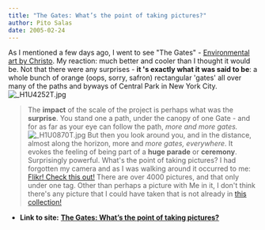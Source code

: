 ```yaml
---
title: "The Gates: What’s the point of taking pictures?"
author: Pito Salas
date: 2005-02-24
---
```


As I mentioned a few days ago, I went to see "The Gates" - [Environmental art
by Christo](<http://christojeanneclaude.net/tg.html>). My reaction: much
better and cooler than I thought it would be.  Not that there were any
surprises - **it 's exactly what it was said to be**: a whole bunch of orange
(oops, sorry, safron) rectangular 'gates' all over many of the paths and
byways of Central Park in New York City.
![_H1U4252T.jpg](https://i0.wp.com/s3.media.squarespace.com/production/1075723/12829350/weblogs/gates/_H1U4252T.jpg?resize=160%2C240)  
> The **impact** of the scale of the project is perhaps what was the
> **surprise**. You stand one a path, under the canopy of one Gate - and for
> as far as your eye can follow the path, _more and more gates._
> ![_H1U0870T.jpg](https://i0.wp.com/s3.media.squarespace.com/production/1075723/12829350/weblogs/gates/_H1U0870T.jpg?resize=147%2C220)
> But then you look around you, and in the distance, almost along the horizon,
> more and _more gates, everywhere_. It evokes the feeling of being part of a
> **huge parade** or **ceremony**.  Surprisingly powerful. What's the point of
> taking pictures?  I had forgotten my camera and as I was walking around it
> occurred to me: [Flikr! Check this
> out!](<http://www.flickr.com/photos/tags/gates>) There are over 4000
> pictures, and that only under one tag. Other than perhaps a picture with Me
> in it, I don't think there's any picture that I could have taken that is not
> already in [this
> collection!](<http://www.flickr.com/photos/tags/gates/show/>)


* **Link to site:** **[The Gates: What’s the point of taking pictures?](None)**

